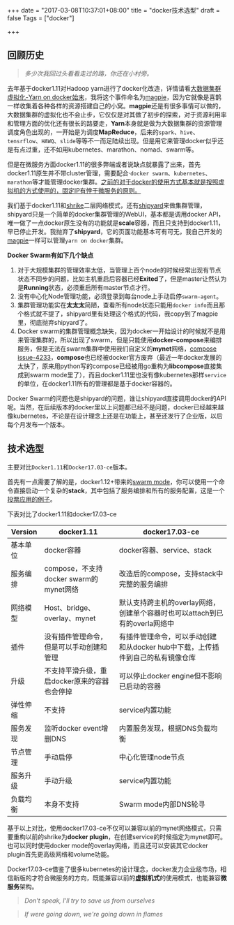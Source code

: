 +++
date = "2017-03-08T10:37:01+08:00"
title = "docker技术选型"
draft = false
Tags = ["docker"]

+++

## 回顾历史

> *多少次我回过头看看走过的路，你还在小村旁。*

去年基于docker1.11对Hadoop yarn进行了docker化改造，详情请看[大数据集群虚拟化-Yarn on docker始末](https://rootsongjc.github.io/docker-practice/docs/td_yarn_on_docker.html)，我将这个事件命名为[magpie](https://github.com/rootsongjc/magpie)，因为它就像是喜鹊一样收集着各种各样的资源搭建自己的小窝。**magpie**还是有很多事情可以做的，大数据集群的虚拟化也不会止步，它仅仅是对其做了初步的探索，对于资源利用率和管理方面的优化还有很长的路要走，**Yarn**本身就是做为大数据集群的资源管理调度角色出现的，一开始是为调度**MapReduce**，后来的``spark``、``hive``、``tensrflow``、``HAWQ``、``slide``等等不一而足陆续出现。但是用它来管理docker似乎还是有点过重，还不如用kubernetes、marathon、nomad、swarm等。

但是在微服务方面docker1.11的很多弊端或者说缺点就暴露了出来，首先docker1.11原生并不带cluster管理，需要配合·``docker swarm``、``kubernetes``、``marathon``等才能管理docker集群。<u>之前的对于docker的使用方式基本就是按照虚拟机的方式使用的，固定IP有悖于微服务的原则。</u>

我们基于docker1.11和[shrike](github.com/talkingdata/shrike)二层网络模式，还有[shipyard](https://github.com/shipyard/shipyard)来做集群管理，shipyard只是一个简单的docker集群管理的WebUI，基本都是调用docker API，唯一做了一点docker原生没有的功能就是**scale**容器，而且只支持到docker1.11，早已停止开发。我抛弃了**shipyard**，它的页面功能基本可有可无，我自己开发的[magpie](https://github.com/rootsongjc/magpie)一样可以管理``yarn on docker``集群。

**Docker Swarm有如下几个缺点**

1. 对于大规模集群的管理效率太低，当管理上百个node的时候经常出现有节点状态不同步的问题，比如主机重启后容器已经**Exited**了，但是master让然认为是**Running**状态，必须重启所有master节点才行。
2. 没有中心化Node管理功能，必须登录到每台node上手动启停``swarm-agent``。
3. 集群管理功能实在**太太太**简陋，查看所有node状态只能用``docker info``而且那个格式就不提了，shipyard里有处理这个格式的代码，我copy到了magpie里，彻底抛弃shipyard了。
4. Docker swarm的集群管理概念缺失，因为docker一开始设计的时候就不是用来管理集群的，所以出现了swarm，但是只能使用**docker-compose**来编排服务，但是无法在swarm集群中使用我们自定义的**mynet**网络，[compose issue-4233](https://github.com/docker/compose/issues/4233)，**compose**也已经被docker官方废弃（最近一年docker发展的太快了，原来用python写的compose已经被用go重构为**libcompose**直接集成到swarm mode里了），而且docker1.11里也没有像kubernetes那样``service``的单位，在docker1.11所有的管理都是基于docker容器的。

Docker Swarm的问题也是shipyard的问题，谁让shipyard直接调用docker的API呢。当然，在后续版本的docker里以上问题都已经不是问题，docker已经越来越像kubernetes，不论是在设计理念上还是在功能上，甚至还发行了企业版，以后每个月发布一个版本。

## 技术选型

主要对比``Docker1.11``和``Docker17.03-ce``版本。

首先有一点需要了解的是，docker1.12+带来的[swarm mode](https://rootsongjc.github.io/docker-practice/docs/swarm_mode.html)，你可以使用一个命令直接启动一个复杂的**stack**，其中包括了服务编排和所有的服务配置，这是一个[投票应用的例子](https://rootsongjc.github.io/docker-practice/docs/create_swarm_app.html)。

下表对比了docker1.11和docker17.03-ce

| Version | docker1.11                      | docker17.03-ce                           |
| ------- | ------------------------------- | ---------------------------------------- |
| 基本单位    | docker容器                        | docker容器、service、stack                   |
| 服务编排    | compose，不支持docker swarm的mynet网络 | 改造后的compose，支持stack中完整的服务编排              |
| 网络模型    | Host、bridge、overlay、mynet       | 默认支持跨主机的overlay网络，创建单个容器时也可以attach到已有的overla网络中 |
| 插件      | 没有插件管理命令，但是可以手动创建和管理            | 有插件管理命令，可以手动创建和从docker hub中下载，上传插件到自己的私有镜像仓库 |
| 升级      | 不支持平滑升级，重启docker原来的容器也会停掉       | 可以停止docker engine但不影响已启动的容器              |
| 弹性伸缩    | 不支持                             | service内置功能                              |
| 服务发现    | 监听docker event增删DNS             | 内置服务发现，根据DNS负载均衡                         |
| 节点管理    | 手动启停                            | 中心化管理node节点                              |
| 服务升级    | 手动升级                            | service内置功能                              |
| 负载均衡    | 本身不支持                           | Swarm mode内部DNS轮寻                        |

基于以上对比，使用docker17.03-ce不仅可以兼容以前的mynet网络模式，只需要重构以前的shrike为**docker plugin**，在创建service的时候指定为mynet即可。也可以同时使用docker mode的overlay网络，而且还可以安装其它docker plugin首先更高级网络和volume功能。

Docker17.03-ce借鉴了很多kubernetes的设计理念，docker发力企业级市场，相信新版的才符合微服务的方向，既能兼容以前的**虚拟机式**的使用模式，也能兼容**微服务**架构。



> *Don't speak, I'll try to save us from ourselves*

>*If were going down, we're going down in flames*